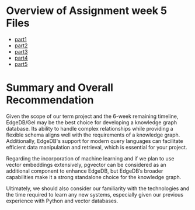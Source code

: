 # Overview of Assignment week 5 Files

*   [part1](./assignment-part1.md)
*   [part2](./assignment-part2.md)
*   [part3](./assignment-part3.md)
*   [part4](./assignment-part4.md)
*   [part5](./assignment-part5.md)

# Summary and Overall Recommendation

Given the scope of our term project and the 6-week remaining timeline, EdgeDB/Gel may be the best choice for developing a knowledge graph database. Its ability to handle complex relationships while providing a flexible schema aligns well with the requirements of a knowledge graph. Additionally, EdgeDB's support for modern query languages can facilitate efficient data manipulation and retrieval, which is essential for your project.

Regarding the incorporation of machine learning and if we plan to use vector embeddings extensively, pgvector can be considered as an additional component to enhance EdgeDB, but EdgeDB’s broader capabilities make it a strong standalone choice for the knowledge graph.

Ultimately, we should also consider our familiarity with the technologies and the time required to learn any new systems, especially given our previous experience with Python and vector databases.